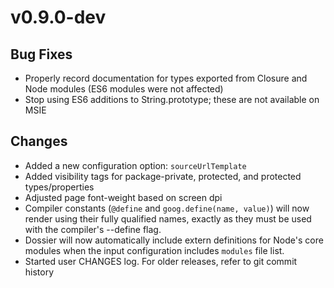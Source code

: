 # v0.9.0-dev

## Bug Fixes

- Properly record documentation for types exported from Closure and Node
   modules (ES6 modules were not affected)
- Stop using ES6 additions to String.prototype; these are not available
   on MSIE

## Changes

- Added a new configuration option: `sourceUrlTemplate`
- Added visibility tags for package-private, protected, and protected
   types/properties
- Adjusted page font-weight based on screen dpi
- Compiler constants (`@define` and `goog.define(name, value)`) will now
   render using their fully qualified names, exactly as they must be used
   with the compiler's --define flag.
- Dossier will now automatically include extern definitions for Node's core
   modules when the input configuration includes `modules` file list.
- Started user CHANGES log. For older releases, refer to git commit history
